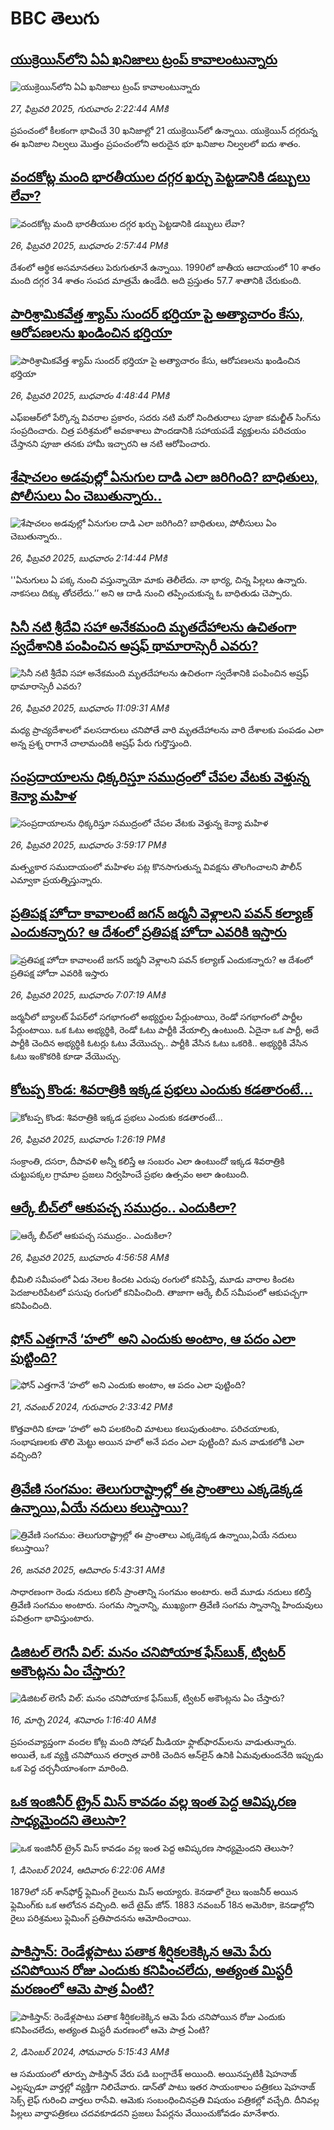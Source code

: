 # BBC తెలుగు## [యుక్రెయిన్‌లోని ఏఏ ఖనిజాలు ట్రంప్ కావాలంటున్నారు](https://www.bbc.com/telugu/articles/c4gm9q3v7yzo?at_campaign=githubrss)![యుక్రెయిన్‌లోని ఏఏ ఖనిజాలు ట్రంప్ కావాలంటున్నారు](https://ichef.bbci.co.uk/ace/standard/240/cpsprodpb/dcbf/live/b35b6500-f45a-11ef-8c03-7dfdbeeb2526.jpg)_27, ఫిబ్రవరి 2025, గురువారం 2:22:44 AMకి_ప్రపంచంలో కీలకంగా భావించే 30 ఖనిజాల్లో 21 యుక్రెయిన్‌లో ఉన్నాయి. యుక్రెయిన్ దగ్గరున్న ఈ ఖనిజాల నిల్వలు మొత్తం ప్రపంచంలోని అరుదైన భూ ఖనిజాల నిల్వలలో ఐదు శాతం.## [వందకోట్ల మంది భారతీయుల దగ్గర ఖర్చు పెట్టడానికి డబ్బులు లేవా? ](https://www.bbc.com/telugu/articles/crknerkr26jo?at_campaign=githubrss)![వందకోట్ల మంది భారతీయుల దగ్గర ఖర్చు పెట్టడానికి డబ్బులు లేవా? ](https://ichef.bbci.co.uk/ace/standard/240/cpsprodpb/3247/live/35a9ed30-f404-11ef-9dcf-038483eb4b46.jpg)_26, ఫిబ్రవరి 2025, బుధవారం 2:57:44 PMకి_దేశంలో ఆర్థిక అసమానతలు పెరుగుతూనే ఉన్నాయి. 1990లో జాతీయ ఆదాయంలో 10 శాతం మంది  దగ్గర 34 శాతం సంపద మాత్రమే ఉండేది. అది ప్రస్తుతం 57.7 శాతానికి చేరుకుంది.## [పారిశ్రామికవేత్త శ్యామ్ సుందర్ భర్తియా పై అత్యాచారం కేసు, ఆరోపణలను ఖండించిన భర్తియా](https://www.bbc.com/telugu/articles/cy7xgz3vm7mo?at_campaign=githubrss)![పారిశ్రామికవేత్త శ్యామ్ సుందర్ భర్తియా పై అత్యాచారం కేసు, ఆరోపణలను ఖండించిన భర్తియా](https://ichef.bbci.co.uk/ace/standard/240/cpsprodpb/d2ae/live/e5cad340-f45f-11ef-8c03-7dfdbeeb2526.jpg)_26, ఫిబ్రవరి 2025, బుధవారం 4:48:44 PMకి_ఎఫ్ఐఆర్‌లో పేర్కొన్న వివరాల ప్రకారం, సదరు నటి మరో నిందితురాలు పూజా కమల్జీత్ సింగ్‌ను సంప్రదించారు. చిత్ర పరిశ్రమలో అవకాశాలు పొందడానికి సహాయపడే వ్యక్తులను పరిచయం చేస్తానని పూజా తనకు హామీ ఇచ్చారని ఆ నటి ఆరోపించారు.## [శేషాచలం అడవుల్లో ఏనుగుల దాడి ఎలా జరిగింది? బాధితులు, పోలీసులు ఏం చెబుతున్నారు..](https://www.bbc.com/telugu/articles/ce98n5k9eyno?at_campaign=githubrss)![శేషాచలం అడవుల్లో ఏనుగుల దాడి ఎలా జరిగింది? బాధితులు, పోలీసులు ఏం చెబుతున్నారు..](https://ichef.bbci.co.uk/ace/standard/240/cpsprodpb/9705/live/f4b42200-f458-11ef-9e61-71ee71f26eb1.jpg)_26, ఫిబ్రవరి 2025, బుధవారం 2:14:44 PMకి_''ఏనుగులు ఏ పక్క నుంచి వస్తున్నాయో మాకు తెలీలేదు. నా భార్య, చిన్న పిల్లలు ఉన్నారు. నాకసలు దిక్కు తోచలేదు.’’ అని ఆ దాడి నుంచి తప్పించుకున్న ఓ బాధితుడు చెప్పారు.## [సినీ నటి శ్రీదేవి సహా అనేకమంది మృతదేహాలను ఉచితంగా స్వదేశానికి పంపించిన అష్రఫ్ థామారాస్సెరీ ఎవరు?](https://www.bbc.com/telugu/articles/c3rnww84ln1o?at_campaign=githubrss)![సినీ నటి శ్రీదేవి సహా అనేకమంది మృతదేహాలను ఉచితంగా స్వదేశానికి పంపించిన అష్రఫ్ థామారాస్సెరీ ఎవరు?](https://ichef.bbci.co.uk/ace/standard/240/cpsprodpb/db73/live/42d49700-f434-11ef-8c03-7dfdbeeb2526.jpg)_26, ఫిబ్రవరి 2025, బుధవారం 11:09:31 AMకి_మధ్య ప్రాచ్యదేశాలలో వలసదారులు చనిపోతే వారి మృతదేహాలను వారి దేశాలకు పంపడం ఎలా అన్న ప్రశ్న రాగానే చాలామందికి అష్రఫ్ పేరు గుర్తొస్తుంది.## [సంప్రదాయాలను ధిక్కరిస్తూ సముద్రంలో చేపల వేటకు వెళ్తున్న కెన్యా మహిళ](https://www.bbc.com/telugu/articles/c39v1ewxm81o?at_campaign=githubrss)![సంప్రదాయాలను ధిక్కరిస్తూ సముద్రంలో చేపల వేటకు వెళ్తున్న కెన్యా మహిళ](https://ichef.bbci.co.uk/ace/standard/240/cpsprodpb/3cd8/live/911b3c90-f45a-11ef-8c03-7dfdbeeb2526.jpg)_26, ఫిబ్రవరి 2025, బుధవారం 3:59:17 PMకి_మత్స్యకార సముదాయంలో మహిళల పట్ల కొనసాగుతున్న వివక్షను తొలగించాలని పౌలీన్ ఎమ్వాకా ప్రయత్నిస్తున్నారు.## [ప్రతిపక్ష హోదా కావాలంటే జగన్ జర్మనీ వెళ్లాలని పవన్ కల్యాణ్ ఎందుకన్నారు? ఆ దేశంలో ప్రతిపక్ష హోదా ఎవరికి ఇస్తారు](https://www.bbc.com/telugu/articles/cdjydn7xpgvo?at_campaign=githubrss)![ప్రతిపక్ష హోదా కావాలంటే జగన్ జర్మనీ వెళ్లాలని పవన్ కల్యాణ్ ఎందుకన్నారు? ఆ దేశంలో ప్రతిపక్ష హోదా ఎవరికి ఇస్తారు](https://ichef.bbci.co.uk/ace/standard/240/cpsprodpb/0ba0/live/95be53e0-f40f-11ef-a76f-edb5ccbf9ece.jpg)_26, ఫిబ్రవరి 2025, బుధవారం 7:07:19 AMకి_జర్మనీలో బ్యాలట్ పేపర్‌లో సగభాగంలో అభ్యర్థుల పేర్లుంటాయి, రెండో సగభాగంలో పార్టీల పేర్లుంటాయి. ఒక ఓటు అభ్యర్థికి, రెండో ఓటు పార్టీకి వేయాల్సి ఉంటుంది.
ఏదైనా ఒక పార్టీ, అదే పార్టీకి చెందిన అభ్యర్థికి ఓటర్లు ఓటు వేయొచ్చు.. పార్టీకి వేసిన ఓటు ఒకరికి.. అభ్యర్థికి వేసిన ఓటు ఇంకొకరికి కూడా వేయొచ్చు.## [కోటప్ప కొండ: శివరాత్రికి ఇక్కడ ప్రభలు ఎందుకు కడతారంటే...](https://www.bbc.com/telugu/articles/czxn85z2171o?at_campaign=githubrss)![కోటప్ప కొండ: శివరాత్రికి ఇక్కడ ప్రభలు ఎందుకు కడతారంటే...](https://ichef.bbci.co.uk/ace/standard/240/cpsprodpb/edf7/live/258c1ba0-f443-11ef-837a-fdc1fd381948.jpg)_26, ఫిబ్రవరి 2025, బుధవారం 1:26:19 PMకి_సంక్రాంతి, దసరా, దీపావళి అన్నీ కలిస్తే ఆ సంబరం ఎలా ఉంటుందో ఇక్కడ శివరాత్రికి చుట్టుపక్కల గ్రామాల ప్రజలు నిర్వహించే ప్రభల ఉత్సవం అలా ఉంటుంది.## [ఆర్కే బీచ్‌లో ఆకుపచ్చ సముద్రం.. ఎందుకిలా?](https://www.bbc.com/telugu/articles/cwygjj5glljo?at_campaign=githubrss)![ఆర్కే బీచ్‌లో ఆకుపచ్చ సముద్రం.. ఎందుకిలా?](https://ichef.bbci.co.uk/ace/standard/240/cpsprodpb/46fc/live/87a94b40-f3f9-11ef-9a9d-9d6402262b52.jpg)_26, ఫిబ్రవరి 2025, బుధవారం 4:56:58 AMకి_భీమిలి సమీపంలో ఏడు నెలల కిందట ఎరుపు రంగులో కనిపిస్తే, మూడు వారాల కిందట  పెదజాలరిపేటలో పసుపు రంగులో కనిపించింది. తాజాగా ఆర్కే బీచ్ సమీపంలో ఆకుపచ్చగా కనిపించింది.## [ఫోన్ ఎత్తగానే ‘హలో’ అని ఎందుకు అంటాం, ఆ పదం ఎలా పుట్టింది?](https://www.bbc.com/telugu/articles/cgj7x7gdjq4o?at_campaign=githubrss)![ఫోన్ ఎత్తగానే ‘హలో’ అని ఎందుకు అంటాం, ఆ పదం ఎలా పుట్టింది?](https://ichef.bbci.co.uk/ace/standard/240/cpsprodpb/0618/live/7a20ebb0-a807-11ef-b21e-5359bd56d02f.jpg)_21, నవంబర్ 2024, గురువారం 2:33:42 PMకి_కొత్తవారిని కూడా ‘హలో’ అని పలకరించి మాటలు కలుపుతుంటాం.  పరిచయాలకు, సంభాషణలకు తొలి మెట్టు అయిన హలో అనే పదం ఎలా పుట్టింది? మన వాడుకలోకి ఎలా వచ్చింది?## [త్రివేణి సంగమం: తెలుగురాష్ట్రాల్లో ఈ ప్రాంతాలు ఎక్కడెక్కడ ఉన్నాయి,ఏయే నదులు కలుస్తాయి? ](https://www.bbc.com/telugu/articles/cz7elrr17jeo?at_campaign=githubrss)![త్రివేణి సంగమం: తెలుగురాష్ట్రాల్లో ఈ ప్రాంతాలు ఎక్కడెక్కడ ఉన్నాయి,ఏయే నదులు కలుస్తాయి? ](https://ichef.bbci.co.uk/ace/standard/240/cpsprodpb/9dad/live/7f50e780-da42-11ef-a37f-eba91255dc3d.jpg)_26, జనవరి 2025, ఆదివారం 5:43:31 AMకి_సాధారణంగా రెండు నదులు కలిసే ప్రాంతాన్ని సంగమం అంటారు. అదే మూడు నదులు కలిస్తే త్రివేణి సంగమం అంటారు. సంగమ స్నానాన్ని, ముఖ్యంగా త్రివేణి సంగమ స్నానాన్ని హిందువులు పవిత్రంగా భావిస్తుంటారు.## [డిజిటల్ లెగసీ విల్: మనం చనిపోయాక ఫేస్‌బుక్, ట్విటర్‌ అకౌంట్లను ఏం చేస్తారు?](https://www.bbc.com/telugu/articles/cx0zl1qeyq2o?at_campaign=githubrss)![డిజిటల్ లెగసీ విల్: మనం చనిపోయాక ఫేస్‌బుక్, ట్విటర్‌ అకౌంట్లను ఏం చేస్తారు?](https://ichef.bbci.co.uk/ace/standard/240/cpsprodpb/bea2/live/2323ffd0-e2d4-11ee-9410-0f893255c2a0.jpg)_16, మార్చి 2024, శనివారం 1:16:40 AMకి_ప్రపంచవ్యాప్తంగా వందల కోట్ల మంది సోషల్ మీడియా ఫ్లాట్‌ఫారమ్‌లను వాడుతున్నారు. అయితే, ఒక వ్యక్తి చనిపోయిన తర్వాత వారికి చెందిన ఆన్‌లైన్ ఉనికి ఏమవుతుందనేది ఇప్పుడు ఒక పెద్ద చర్చనీయాంశంగా మారింది.## [ఒక ఇంజినీర్ ట్రైన్ మిస్ కావడం వల్ల ఇంత పెద్ద ఆవిష్కరణ సాధ్యమైందని తెలుసా?](https://www.bbc.com/telugu/articles/c774y4mdrgdo?at_campaign=githubrss)![ఒక ఇంజినీర్ ట్రైన్ మిస్ కావడం వల్ల ఇంత పెద్ద ఆవిష్కరణ సాధ్యమైందని తెలుసా?](https://ichef.bbci.co.uk/ace/standard/240/cpsprodpb/d07c/live/d2f92490-ab19-11ef-8264-5f9791599833.jpg)_1, డిసెంబర్ 2024, ఆదివారం 6:22:06 AMకి_1879లో సర్ శాన్‌ఫోర్డ్ ఫ్లెమింగ్ రైలును మిస్ అయ్యారు. కెనడాలో రైలు ఇంజనీర్ అయిన ఫ్లెమింగ్‌కు ఒక ఆలోచన వచ్చింది. అదే టైమ్ జోన్‌. 
1883 నవంబర్ 18న అమెరికా, కెనడాల్లోని రైలు పరిశ్రమలు ఫ్లెమింగ్ ప్రతిపాదనను ఆమోదించాయి.## [పాకిస్తాన్: రెండేళ్లపాటు పతాక శీర్షికలకెక్కిన ఆమె పేరు  చనిపోయిన రోజు ఎందుకు కనిపించలేదు,  అత్యంత మిస్టరీ మరణంలో ఆమె పాత్ర ఏంటి? ](https://www.bbc.com/telugu/articles/c33dnv8l5yro?at_campaign=githubrss)![పాకిస్తాన్: రెండేళ్లపాటు పతాక శీర్షికలకెక్కిన ఆమె పేరు  చనిపోయిన రోజు ఎందుకు కనిపించలేదు,  అత్యంత మిస్టరీ మరణంలో ఆమె పాత్ర ఏంటి? ](https://ichef.bbci.co.uk/ace/standard/240/cpsprodpb/62a1/live/cea16000-aff7-11ef-bdf5-b7cb2fa86e10.png)_2, డిసెంబర్ 2024, సోమవారం 5:15:43 AMకి_ఆ సమయంలో తూర్పు పాకిస్తాన్ వేరు పడి బంగ్లాదేశ్ అయింది. అయినప్పటికీ షెహనాజ్ ఎల్లప్పుడూ వార్తల్లో వ్యక్తిగా నిలిచేవారు. డాన్‌తో పాటు ఇతర సాయంకాలం పత్రికలు షెహనాజ్ సెక్స్ లైఫ్ గురించి వార్తలు రాసేవి. ఆమెకు సంబంధించినప్రతి విషయం పత్రికల్లో వచ్చేది. దీనివల్ల పిల్లలు వార్తాపత్రికలు చదవకూడదని ప్రజలు పేపర్లను వేయించుకోవడం మానేశారు.